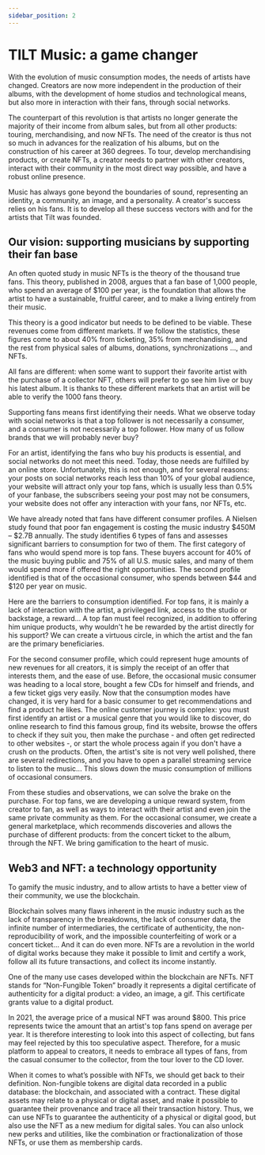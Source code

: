 ```yaml
---
sidebar_position: 2
---
```



# TILT Music: a game changer

With the evolution of music consumption modes, the needs of artists have changed. Creators are now more independent in the production of their albums, with the development of home studios and technological means, but also more in interaction with their fans, through social networks. 

The counterpart of this revolution is that artists no longer generate the majority of their income from album sales, but from all other products: touring, merchandising, and now NFTs. The need of the creator is thus not so much in advances for the realization of his albums, but on the construction of his career at 360 degrees. To tour, develop merchandising products, or create NFTs, a creator needs to partner with other creators, interact with their community in the most direct way possible, and have a robust online presence.

Music has always gone beyond the boundaries of sound, representing an identity, a community, an image, and a personality. A creator's success relies on his fans. It is to develop all these success vectors with and for the artists that Tilt was founded.

## Our vision: supporting musicians by supporting their fan base

An often quoted study in music NFTs is the theory of the thousand true fans. This theory, published in 2008, argues that a fan base of 1,000 people, who spend an average of $100 per year, is the foundation that allows the artist to have a sustainable, fruitful career, and to make a living entirely from their music.

This theory is a good indicator but needs to be defined to be viable. These revenues come from different markets. If we follow the statistics, these figures come to about 40% from ticketing, 35% from merchandising, and the rest from physical sales of albums, donations, synchronizations ..., and NFTs. 

All fans are different: when some want to support their favorite artist with the purchase of a collector NFT, others will prefer to go see him live or buy his latest album. It is thanks to these different markets that an artist will be able to verify the 1000 fans theory.

Supporting fans means first identifying their needs. What we observe today with social networks is that a top follower is not necessarily a consumer, and a consumer is not necessarily a top follower. How many of us follow brands that we will probably never buy? 

For an artist, identifying the fans who buy his products is essential, and social networks do not meet this need. Today, those needs are fulfilled by an online store. Unfortunately, this is not enough, and for several reasons: your posts on social networks reach less than 10% of your global audience, your website will attract only your top fans, which is usually less than 0.5% of your fanbase, the subscribers seeing your post may not be consumers, your website does not offer any interaction with your fans, nor NFTs, etc.

We have already noted that fans have different consumer profiles. A Nielsen study found that poor fan engagement is costing the music industry $450M – $2.7B annually. The study identifies 6 types of fans and assesses significant barriers to consumption for two of them. The first category of fans who would spend more is top fans. These buyers account for 40% of the music buying public and 75% of all U.S. music sales, and many of them would spend more if offered the right opportunities. The second profile identified is that of the occasional consumer, who spends between $44 and $120 per year on music.

Here are the barriers to consumption identified. For top fans, it is mainly a lack of interaction with the artist, a privileged link, access to the studio or backstage, a reward… A top fan must feel recognized, in addition to offering him unique products, why wouldn't he be rewarded by the artist directly for his support? We can create a virtuous circle, in which the artist and the fan are the primary beneficiaries.

For the second consumer profile, which could represent huge amounts of new revenues for all creators, it is simply the receipt of an offer that interests them, and the ease of use. Before, the occasional music consumer was heading to a local store, bought a few CDs for himself and friends, and a few ticket gigs very easily. Now that the consumption modes have changed, it is very hard for a basic consumer to get recommendations and find a product he likes. The online customer journey is complex: you must first identify an artist or a musical genre that you would like to discover, do online research to find this famous group, find its website, browse the offers to check if they suit you, then make the purchase - and often get redirected to other websites -, or start the whole process again if you don't have a crush on the products. Often, the artist's site is not very well polished, there are several redirections, and you have to open a parallel streaming service to listen to the music... This slows down the music consumption of millions of occasional consumers.

From these studies and observations, we can solve the brake on the purchase. For top fans, we are developing a unique reward system, from creator to fan, as well as ways to interact with their artist and even join the same private community as them. For the occasional consumer, we create a general marketplace, which recommends discoveries and allows the purchase of different products: from the concert ticket to the album, through the NFT. We bring gamification to the heart of music.

## Web3 and NFT: a technology opportunity

To gamify the music industry, and to allow artists to have a better view of their community, we use the blockchain. 

Blockchain solves many flaws inherent in the music industry such as the lack of transparency in the breakdowns, the lack of consumer data, the infinite number of intermediaries, the certificate of authenticity, the non-reproducibility of work, and the impossible counterfeiting of work or a concert ticket… And it can do even more.
NFTs are a revolution in the world of digital works because they make it possible to limit and certify a work, follow all its future transactions, and collect its income instantly.

One of the many use cases developed within the blockchain are NFTs. NFT stands for “Non-Fungible Token” broadly it represents a digital certificate of authenticity for a digital product: a video, an image, a gif. This certificate grants value to a digital product. 

In 2021, the average price of a musical NFT was around $800. This price represents twice the amount that an artist's top fans spend on average per year. It is therefore interesting to look into this aspect of collecting, but fans may feel rejected by this too speculative aspect. Therefore, for a music platform to appeal to creators, it needs to embrace all types of fans, from the casual consumer to the collector, from the tour lover to the CD lover.

When it comes to what’s possible with NFTs, we should get back to their definition. Non-fungible tokens are digital data recorded in a public database: the blockchain, and associated with a contract. These digital assets may relate to a physical or digital asset, and make it possible to guarantee their provenance and trace all their transaction history. Thus, we can use NFTs to guarantee the authenticity of a physical or digital good, but also use the NFT as a new medium for digital sales. You can also unlock new perks and utilities, like the combination or fractionalization of those NFTs, or use them as membership cards. 